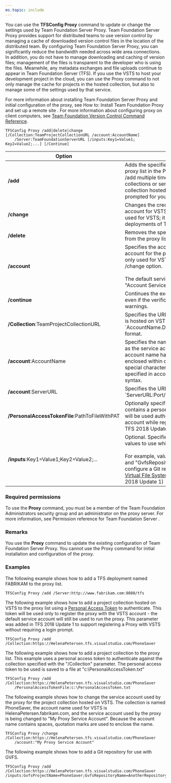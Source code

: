 ```yaml
---
ms.topic: include
---
```


You can use the **TFSConfig Proxy** command to update or change the settings used by Team Foundation Server Proxy.
Team Foundation Server Proxy provides support for distributed teams to use version control by managing a cache of downloaded version control files in the location of the distributed team.
By configuring Team Foundation Server Proxy, you can significantly reduce the bandwidth needed across wide area connections.
In addition, you do not have to manage downloading and caching of version files; management of the files is transparent to the developer who is using the files.
Meanwhile, any metadata exchanges and file uploads continue to appear in Team Foundation Server (TFS).
If you use the VSTS to host your development project in the cloud,
you can use the Proxy command to not only manage the cache for projects in the hosted collection, but also to manage some of the settings used by that service.

For more information about installing Team Foundation Server Proxy and initial configuration of the proxy,
see <span sdata="link"> How to: Install Team Foundation Proxy and set up a remote site </span>. For more information about configuring proxy on client computers, see [Team Foundation Version Control Command Reference](http://go.microsoft.com/fwlink/?LinkId=254422).

    TFSConfig Proxy /add|delete|change [/Collection:TeamProjectCollectionURL /account:AccountName]
		/Server:TeamFoundationServerURL [/inputs:Key1=Value1; Key2=Value2;...] [/Continue]

<table>
	<thead>
		<tr>
			<th>Option</th>
			<th>Description</th>
		</tr>
	</thead>
	<tbody>
		<tr>
			<td><strong>/add</strong></td>
			<td>
				Adds the specified server or collection to the proxy list in the Proxy.config file.
				You can run /add multiple times to include more collections or servers.
				When using /add with a collection hosted on VSTS,
				you will be prompted for your credentials on VSTS.
			</td>
		</tr>
		<tr>
			<td><strong>/change</strong></td>
			<td>
				Changes the credentials stored as the service account for VSTS.
				The /change option is only used for VSTS; it should not be used for local deployments of TFS.
			</td>
		</tr>
		<tr>
			<td><strong>/delete</strong></td>
			<td>Removes the specified server or collection from the proxy list in the Proxy.config file.</td>
		</tr>
		<tr>
			<td><strong>/account</strong></td>
			<td>
				Specifies the account used as the service account for the proxy in VSTS.
				This option is only used for VSTS in conjunction with the /change option.<br/><br/>
				The default service account used for VSTS is &quot;Account Service.&quot;
			</td>
		</tr>
		<tr>
			<td><strong>/continue</strong></td>
			<td>Continues the execution of the command even if the verification process produces warnings.</td>
		</tr>
		<tr>
			<td><strong>/Collection</strong>:TeamProjectCollectionURL</td>
			<td>Specifies the URL of the project collection that is hosted on VSTS, in `AccountName.DomainName/CollectionName` format.</td>
		</tr>
		<tr>
			<td><strong>/account</strong>:AccountName</td>
			<td>
				Specifies the name of the account that is used as the service account for VSTS.
				If the account name has spaces, the name must be enclosed within quotation marks (&quot;&quot;).
				All special characters in account names must be specified in accordance with command-line syntax.
			</td>
		</tr>
		<tr>
			<td><strong>/account</strong>:ServerURL</td>
			<td>Specifies the URL of a TFS deployment, in `ServerURL:Port/tfs` format.</td>
		</tr>
		<tr>
			<td><strong>/PersonalAccessTokenFile</strong>:PathToFileWithPAT</td>
			<td>Optionally specifies the path to a file that contains a personal access token. This token will be used authenticate to the collection or account while registering a proxy. (Added in TFS 2018 Update 1)</td>
		</tr>
		<tr>
			<td><strong>/inputs</strong>:Key1=Value1;Key2=Value2;...</td>
			<td>
				Optional. Specifies additional settings and values to use while configuring the proxy.<br/><br/>
				For example, values for "GvfsProjectName" and "GvfsRepositoryName" can be used to configure a Git repository for use with <a href="https://gvfs.io">Git Virtual File System</a> (GVFS)
				(Added in TFS 2018 Update 1)
			</td>
		</tr>
	</tbody>
</table>

### Required permissions

To use the **Proxy** command, you must be a member of the Team Foundation Administrators security group and an administrator on the proxy server. For more information, see <span sdata="link"> Permission reference for Team Foundation Server </span>.

### Remarks

You use the **Proxy** command to update the existing configuration of Team Foundation Server Proxy. You cannot use the Proxy command for initial installation and configuration of the proxy.

### Examples

The following example shows how to add a TFS deployment named FABRIKAM to the proxy list.

    TFSConfig Proxy /add /Server:http://www.fabrikam.com:8080/tfs 

The following example shows how to add a project collection hosted on VSTS to the proxy list using a [Personal Access Token](/vsts/accounts/use-personal-access-tokens-to-authenticate) to authenticate. This token will be used only to register the proxy with the VSTS account - the default service account will still be used to run the proxy. This parameter was added in TFS 2018 Update 1 to support registering a Proxy with VSTS without requiring a login prompt.

    TFSConfig Proxy /add /Collection:https://HelenaPetersen.tfs.visualstudio.com/PhoneSaver 

The following example shows how to add a project collection to the proxy list. This example uses a personal access token to authenticate against the collection specified with the "/Collection" parameter. The personal access token to be used is saved to a file at "c:\PersonalAccessToken.txt"

    TFSConfig Proxy /add /Collection:https://HelenaPetersen.tfs.visualstudio.com/PhoneSaver
		/PersonalAccessTokenFile:c:\PersonalAccessToken.txt

The following example shows how to change the service account used by the proxy for the project collection hosted on VSTS. The collection is named PhoneSaver, the account name used for VSTS is HelenaPetersen.fabrikam.com, and the service account used by the proxy is being changed to "My Proxy Service Account". Because the account name contains spaces, quotation marks are used to enclose the name.

    TFSConfig Proxy /change /Collection:https://HelenaPetersen.tfs.visualstudio.com/PhoneSaver
		/account:"My Proxy Service Account"

The following example shows how to add a Git repository for use with GVFS.

    TFSConfig Proxy /add /Collection:https://HelenaPetersen.tfs.visualstudio.com/PhoneSaver /inputs:GvfsProjectName=PhoneSaver;GvfsRepositoryName=AnotherRepository